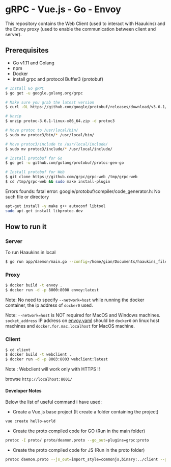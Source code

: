 # gRPC - Vue.js - Go - Envoy
This repository contains the Web Client (used to interact with Haaukins) and the Envoy proxy (used to enable the communication between client and server).

## Prerequisites
- Go v1.11 and Golang
- npm
- Docker
- install grpc and protocol Buffer3 (protobuf)
```bash
# Install Go gRPC
$ go get -u google.golang.org/grpc

# Make sure you grab the latest version
$ curl -OL https://github.com/google/protobuf/releases/download/v3.6.1/protoc-3.6.1-linux-x86_64.zip

# Unzip
$ unzip protoc-3.6.1-linux-x86_64.zip -d protoc3

# Move protoc to /usr/local/bin/
$ sudo mv protoc3/bin/* /usr/local/bin/

# Move protoc3/include to /usr/local/include/
$ sudo mv protoc3/include/* /usr/local/include/

# Install protobuf for Go
$ go get -u github.com/golang/protobuf/protoc-gen-go

# Install protobuf for Web
$ git clone https://github.com/grpc/grpc-web /tmp/grpc-web
$ cd /tmp/grpc-web && sudo make install-plugin
```
Errors founds:
fatal error: google/protobuf/compiler/code_generator.h: No such file or directory
```bash
apt-get install -y make g++ autoconf libtool
sudo apt-get install libprotoc-dev 
```

## How to run it

### Server
To run Haaukins in local
```bash
$ go run app/daemon/main.go --config=/home/gian/Documents/haaukins_files/configs/config.yml
```

### Proxy
```bash
$ docker build -t envoy . 
$ docker run -d -p 8000:8000 envoy:latest

```
Note: No need to specify `--network=host` while running the docker container, the ip address of `docker0`  used. 


Note: `--network=host` is NOT required for MacOS and Windows machines. `socket_address` IP address on [envoy.yaml](envoy.yaml) should be `docker0` on linux host machines and `docker.for.mac.localhost` for MacOS machine. 

### Client
```bash
$ cd client
$ docker build -t webclient .
$ docker run -d -p 8003:8003 webclient:latest
```
Note : Webclient will work only with HTTPS !! 

browse ```http://localhost:8001/```

#### Developer Notes
Below the list of useful command i have used:
- Create a Vue.js base project (It create a folder containing the project)
```bash
vue create hello-world
```
- Create the proto compiled code for GO (Run in the main folder)
```bash
protoc -I proto/ proto/deamon.proto --go_out=plugins=grpc:proto
```
- Create the proto compiled code for JS (Run in the proto folder)
```bash
protoc daemon.proto --js_out=import_style=commonjs,binary:../client --grpc-web_out=import_style=commonjs,mode=grpcwebtext:../client ```